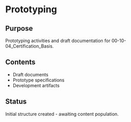 # Prototyping

## Purpose
Prototyping activities and draft documentation for 00-10-04_Certification_Basis.

## Contents
- Draft documents
- Prototype specifications
- Development artifacts

## Status
Initial structure created - awaiting content population.
